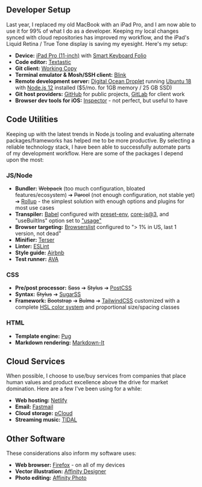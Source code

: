 ## Developer Setup

Last year, I replaced my old MacBook with an iPad Pro, and I am now able to use it for 99% of what I do as a developer. Keeping my local changes synced with cloud repositories has improved my workflow, and the iPad's Liquid Retina / True Tone display is saving my eyesight. Here's my setup:

- __Device:__ [iPad Pro (11-inch)](https://www.apple.com/ipad-pro/specs/) with [Smart Keyboard Folio](https://www.apple.com/smart-keyboard/)
- __Code editor:__ [Textastic](https://www.textasticapp.com/)
- __Git client:__ [Working Copy](https://workingcopyapp.com/)
- __Terminal emulator & Mosh/SSH client:__ [Blink](http://www.blink.sh/)
- __Remote development server:__ [Digital Ocean Droplet](https://www.digitalocean.com/products/droplets/) running [Ubuntu 18](https://ubuntu.com/server) with [Node.js 12](https://nodejs.org/en/) installed ($5/mo. for 1GB memory / 25 GB SSD)
- __Git host providers:__ [GitHub](https://github.com/) for public projects, [GitLab](https://about.gitlab.com/) for client work
- __Browser dev tools for iOS:__ [Inspector](https://apps.apple.com/us/app/inspect-browser/id1203594958) - not perfect, but useful to have


## Code Utilities

Keeping up with the latest trends in Node.js tooling and evaluating alternate packages/frameworks has helped me to be more productive. By selecting a reliable technology stack, I have been able to successfully automate parts of my development workflow. Here are some of the packages I depend upon the most:

### JS/Node

- __Bundler:__ ~~Webpack~~ (too much configuration, bloated features/ecosystem) ➔ ~~Parcel~~ (not enough configuration, not stable yet) ➔ [Rollup](http://rollupjs.org/guide/en/) - the simplest solution with enough options and plugins for most use cases
- __Transpiler:__ [Babel](https://babeljs.io/) configured with [preset-env](https://babeljs.io/docs/en/babel-preset-env), [core-js@3](https://github.com/zloirock/core-js/blob/master/docs/2019-03-19-core-js-3-babel-and-a-look-into-the-future.md), and "useBuiltIns" option set to ["usage"](https://babeljs.io/docs/en/babel-preset-env#usebuiltins-usage)
- __Browser targeting:__ [Browserslist](https://github.com/browserslist/browserslist#queries) configured to "> 1% in US, last 1 version, not dead"
- __Minifier:__ [Terser](https://terser.org/)
- __Linter:__ [ESLint](https://eslint.org/)
- __Style guide:__ [Airbnb](https://github.com/airbnb/javascript)
- __Test runner:__ [AVA](https://github.com/avajs/ava)

### CSS

- __Pre/post processor:__ ~~Sass~~ ➔ ~~Stylus~~ ➔ [PostCSS](https://postcss.org/)
- __Syntax:__ ~~Stylus~~ ➔ [SugarSS](https://github.com/postcss/sugarss)
- __Framework:__ ~~Bootstrap~~ ➔ ~~Bulma~~ ➔ [TailwindCSS](https://tailwindcss.com/) customized with a complete [HSL color system](https://github.com/metamodern-design/color-system) and proportional size/spacing classes

### HTML

- __Template engine:__ [Pug](https://github.com/pugjs/pug#syntax)
- __Markdown rendering:__ [Markdown-It](http://markdown-it.github.io/)


## Cloud Services

When possible, I choose to use/buy services from companies that place human values and product excellence above the drive for market domination. Here are a few I've been using for a while:

- __Web hosting:__ [Netlify](https://www.netlify.com/)
- __Email:__ [Fastmail](https://www.fastmail.com/about/)
- __Cloud storage:__ [pCloud](https://www.pcloud.com/)
- __Streaming music:__ [TIDAL](https://tidal.com/)

## Other Software

These considerations also inform my software uses:

- __Web browser:__ [Firefox](https://www.mozilla.org/en-US/firefox/browsers/) - on all of my devices
- __Vector illustration:__ [Affinity Designer](https://affinity.serif.com/en-us/designer/ipad/)
- __Photo editing:__ [Affinity Photo](https://affinity.serif.com/en-us/photo/ipad/)
